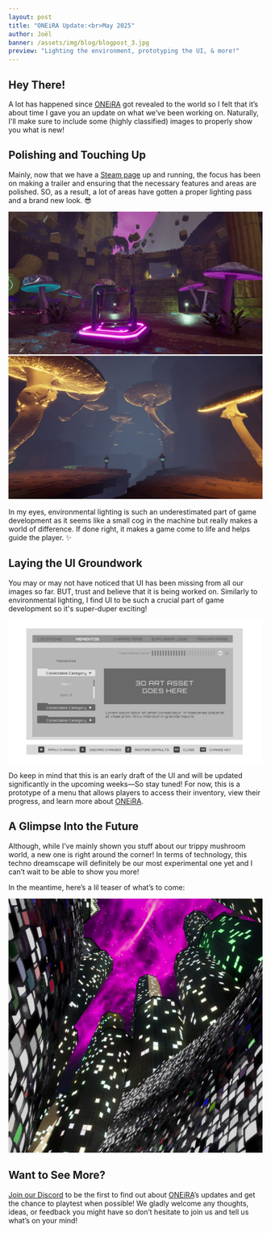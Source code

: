 ```yaml
---
layout: post
title: "ONEiRA Update:<br>May 2025"
author: Joël
banner: /assets/img/blog/blogpost_3.jpg
preview: "Lighting the environment, prototyping the UI, & more!"
---
```

<h2 class="post-h2">Hey There!</h2>

A lot has happened since <a class="post-link" href="https://dreammatterlabs.com/">ONEiRA</a> got revealed to the world so I felt that it’s about time I gave you an update on what we’ve been working on. Naturally, I'll make sure to include some (highly classified) images to properly show you what is new!

<h2 class="post-h2">Polishing and Touching Up</h2>

Mainly, now that we have a <a class="post-link" href="https://store.steampowered.com/app/3521080/ONEiRA/?utm_source=website&utm_medium=other&utm_campaign=wishlist&utm_content=blogpost_5" target="_blank">Steam page</a> up and running, the focus has been on making a trailer and ensuring that the necessary features and areas are polished. SO, as a result, a lot of areas have gotten a proper lighting pass and a brand new look. 😎

<img class="img-fluid post-image w-100" src="/assets/img/blog/oneira_ss_1.jpg">

<img class="img-fluid post-image w-100" src="/assets/img/blog/oneira_ss_2.jpg">

In my eyes, environmental lighting is such an underestimated part of game development as it seems like a small cog in the machine but really makes a world of difference. If done right, it makes a game come to life and helps guide the player. ✨

<h2 class="post-h2">Laying the UI Groundwork</h2>

You may or may not have noticed that UI has been missing from all our images so far. BUT, trust and believe that it is being worked on. Similarly to environmental lighting, I find UI to be such a crucial part of game development so it's super-duper exciting!

<img class="img-fluid post-image w-100" src="/assets/img/blog/ui_prototype_1.jpg">

Do keep in mind that this is an early draft of the UI and will be updated significantly in the upcoming weeks—So stay tuned! For now, this is a prototype of a menu that allows players to access their inventory, view their progress, and learn more about <a class="post-link" href="https://dreammatterlabs.com/">ONEiRA</a>.

<h2 class="post-h2">A Glimpse Into the Future</h2>

Although, while I’ve mainly shown you stuff about our trippy mushroom world, a new one is right around the corner! In terms of technology, this techno dreamscape will definitely be our most experimental one yet and I can’t wait to be able to show you more!

In the meantime, here’s a lil teaser of what’s to come:

<img class="img-fluid post-image w-50" src="/assets/img/blog/oneira_ss_3.jpg">

<h2 class="post-h2">Want to See More?</h2>

<a class="post-link" href="https://discord.gg/XAYvJhkkqE">Join our Discord</a> to be the first to find out about <a class="post-link" href="https://dreammatterlabs.com/">ONEiRA</a>’s updates and get the chance to playtest when possible! We gladly welcome any thoughts, ideas, or feedback you might have so don’t hesitate to join us and tell us what’s on your mind!